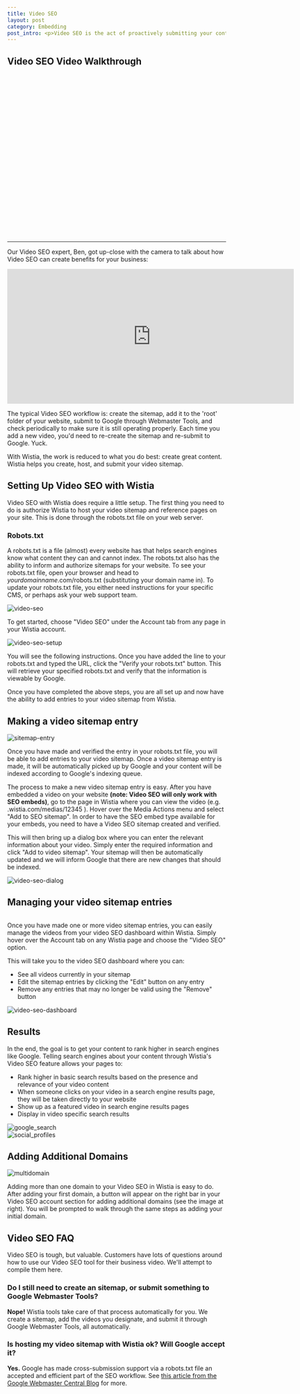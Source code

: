 ```yaml
---
title: Video SEO 
layout: post
category: Embedding
post_intro: <p>Video SEO is the act of proactively submitting your content, through what’s called a “Video Sitemap", so that it’s easier for Google and other search engines to find it.</p><p>Once your video sitemap is submitted your videos can:</p><ul><li>Appear inline in universal search results</li><li>Send people directly to your website when clicked on in search results</li><li>Boost overall placement for your page</li><li>Appear in video specific search results, like http://video.google.com</li></ul>
---
```


## Video SEO Video Walkthrough

<div id="the_video" class="video_embed">
<div id="wistia_38bcf1939d" class="wistia_embed" style="width:660px;height:371px;" data-video-width="660" data-video-height="371">&nbsp;</div>
<script charset="ISO-8859-1" src="http://fast.wistia.com/static/concat/E-v1.js"></script>
<script>
wistiaEmbed = Wistia.embed("38bcf1939d", {
  version: "v1",
  videoWidth: 660,
  videoHeight: 371,
  controlsVisibleOnLoad: true,
  playerColor: "aae3d8"
});
</script>

<script>
var url = window.location.href.toString();
var playInterval;
if (url.indexOf('hf') != -1)
{
    playInterval = setInterval(autoPlay, 100);
}
function autoPlay()
{
    try{
    wistiaEmbed.play();
    clearInterval(playInterval);
    } catch (e) {}
}
</script>
</div>

----

Our Video SEO expert, Ben, got up-close with the camera to talk about how Video SEO can create benefits for your business:

<div class="video_embed">
  <iframe src="http://fast.wistia.com/embed/iframe/b96bdea4c2?controlsVisibleOnLoad=true&playerColor=aae3d8&version=v1&videoHeight=310&videoWidth=660" allowtransparency="true" frameborder="0" scrolling="no" class="wistia_embed" name="wistia_embed" width="660" height="310"></iframe>
</div>

The typical Video SEO workflow is: create the sitemap, add it to the 'root' folder of your website, submit to Google through Webmaster Tools, and check periodically to make sure it is still operating properly.  Each time you add a new video, you'd need to re-create the sitemap and re-submit to Google. Yuck.

With Wistia, the work is reduced to what you do best: create great content.  Wistia helps you create, host, and submit your video sitemap.

## Setting Up Video SEO with Wistia

Video SEO with Wistia does require a little setup. The first thing you need to do is authorize Wistia to host your video sitemap and reference pages on your site. This is done through the robots.txt file on your web server. 
 
### Robots.txt

A robots.txt is a file (almost) every website has that helps search engines know what content they can and cannot index. The robots.txt also has the ability to inform and authorize sitemaps for your website.  To see your robots.txt file, open your browser and head to *yourdomainname*.com/robots.txt (substituting your domain name in).  To update your robots.txt file, you either need instructions for your specific CMS, or perhaps ask your web support team.

<div class="post_image float_right"><img src="/images/video-seo.png" alt="video-seo" /></div>

To get started, choose "Video SEO" under the Account tab from any page in your Wistia account.

<div class="post_image float_right"><img src="/images/video-seo-setup.png" alt="video-seo-setup" /></div>

You will see the following instructions.  Once you have added the line to your robots.txt and typed the URL, click the "Verify your robots.txt" button.  This will retrieve your specified robots.txt and verify that the information is viewable by Google.

Once you have completed the above steps, you are all set up and now have the ability to add entries to your video sitemap from Wistia.

## Making a video sitemap entry

<div class="post_image float_right"><img src="/images/sitemap-entry.png" alt="sitemap-entry" /></div>

Once you have made and verified the entry in your robots.txt file, you will be able to add entries to your video sitemap.  Once a video sitemap entry is made, it will be automatically picked up by Google and your content will be indexed according to Google's indexing queue.

The process to make a new video sitemap entry is easy.  After you have embedded a video on your website **(note: Video SEO will only work with SEO embeds)**, go to the page in Wistia where you can view the video (e.g. <youraccount>.wistia.com/medias/12345 ).  Hover over the Media Actions menu and select "Add to SEO sitemap".  In order to have the SEO embed type available for your embeds, you need to have a Video SEO sitemap created and verified.

This will then bring up a dialog box where you can enter the relevant information about your video.  Simply enter the required information and click "Add to video sitemap".  Your sitemap will then be automatically updated and we will inform Google that there are new changes that should be indexed.

<div class="post_image center"><img src="/images/video-seo-dialog.png" alt="video-seo-dialog" /></div>

## Managing your video sitemap entries

<div class="post_image float_right"><img src="/images/video-seo.png" alt="" /></div>

Once you have made one or more video sitemap entries, you can easily manage the videos from your video SEO dashboard within Wistia.  Simply hover over the Account tab on any Wistia page and choose the "Video SEO" option. 

This will take you to the video SEO dashboard where you can:

*  See all videos currently in your sitemap
*  Edit the sitemap entries by clicking the "Edit" button on any entry
*  Remove any entries that may no longer be valid using the "Remove" button

<div class="post_image center"><img src="/images/video-seo-dashboard.png" alt="video-seo-dashboard" /></div>

## Results

In the end, the goal is to get your content to rank higher in search engines like Google.  Telling search engines about your content through Wistia's Video SEO feature allows your pages to:

*  Rank higher in basic search results based on the presence and relevance of your video content 
*  When someone clicks on your video in a search engine results page, they will be taken directly to your website
*  Show up as a featured video in search engine results pages
*  Display in video specific search results

<div class="post_image center"><img src="/images/google_search.jpg" alt="google_search" /></div>


<div class="post_image center"><img src="/images/social_profiles.jpg" alt="social_profiles" /></div>

## Adding Additional Domains

<div class="post_image float_right"><img src="/images/multidomain.png" alt="multidomain" /></div>

Adding more than one domain to your Video SEO in Wistia is easy to do.  After adding your first domain, a button will appear on the right bar in your Video SEO account section for adding additional domains (see the image at right).  You will be prompted to walk through the same steps as adding your initial domain.

## Video SEO FAQ ##

Video SEO is tough, but valuable. Customers have lots of questions around how to use our Video SEO tool for their business video. We'll attempt to compile them here.

### Do I still need to create an sitemap, or submit something to Google Webmaster Tools?

**Nope!** Wistia tools take care of that process automatically for you. We create a sitemap, add the videos you designate, and submit it through Google Webmaster Tools, all automatically.

### Is hosting my video sitemap with Wistia ok? Will Google accept it?

**Yes.** Google has made cross-submission support via a robots.txt file an accepted and efficient part of the SEO workflow. See [this article from the Google Webmaster Central Blog](http://googlewebmastercentral.blogspot.com/2008/02/cross-submissions-via-robotstxt-on.html) for more.
 
